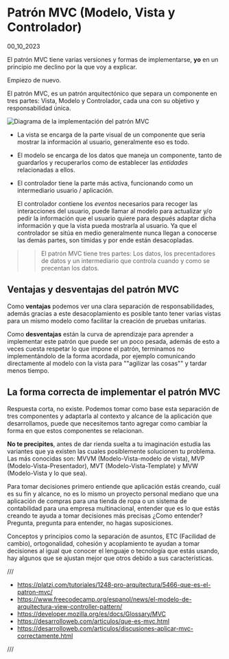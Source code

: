 # Patrón MVC (Modelo, Vista y Controlador)
00_10_2023

El patrón MVC tiene varias versiones y formas de implementarse, **yo** en un principio me declino por la que voy a explicar.

Empiezo de nuevo.

El patrón MVC, es un patrón arquitectónico que separa un componente en tres partes: Vista, Modelo y Controlador, cada una con su objetivo y responsabilidad única.

![Diagrama de la implementación del patrón MVC]()

* La vista se encarga de la parte visual de un componente que seria mostrar la información al usuario, generalmente eso es todo.

* El modelo se encarga de los datos que maneja un componente, tanto de guardarlos y recuperarlos como de establecer las *entidades* relacionadas a ellos.

* El controlador tiene la parte más activa, funcionando como un intermediario usuario / aplicación. 

	El controlador contiene los *eventos* necesarios para recoger las interacciones del usuario, puede llamar al modelo para actualizar y/o pedir la información que el usuario quiere para después adaptar dicha información y que la vista pueda mostrarla al usuario. Ya que el controlador se sitúa en medio generalmente nunca llegan a conocerse las demás partes, son tímidas y por ende están desacopladas.

>> El patrón MVC tiene tres partes: Los datos, los precentadores de datos y un intermediario que controla cuando y como se precentan los datos.

## Ventajas y desventajas del patrón MVC

Como **ventajas** podemos ver una clara separación de responsabilidades, además gracias a este desacoplamiento es posible tanto tener varias vistas para un mismo modelo como facilitar la creación de pruebas unitarias.

Como **desventajas** están la curva de aprendizaje para aprender a implementar este patrón que puede ser un poco pesada, además de esto a veces cuesta respetar lo que impone el patrón, terminamos no implementándolo de la forma acordada, por ejemplo comunicando directamente al modelo con la vista para ""agilizar las cosas"" y tardar menos tiempo.

## La forma correcta de implementar el patrón MVC

Respuesta corta, no existe. Podemos tomar como base esta separación de tres componentes y adaptarla al contexto y alcance de la aplicación que desarrollamos, puede que necesitemos tanto agregar como cambiar la forma en que estos componentes se relacionan. 

**No te precipites**, antes de dar rienda suelta a tu imaginación estudia las variantes que ya existen las cuales posiblemente solucionen tu problema. Las más conocidas son: MVVM (Modelo-Vista-modelo de vista), MVP (Modelo-Vista-Presentador), MVT (Modelo-Vista-Template) y MVW (Modelo-Vista y lo que sea).

Para tomar decisiones primero entiende que aplicación estás creando, cuál es su fin y alcance, no es lo mismo un proyecto personal mediano que una aplicación de compras para una tienda de ropa o un sistema de contabilidad para una empresa multinacional, entender que es lo que estás creando te ayuda a tomar decisiones más precisas ¿Como entender? Pregunta, pregunta para entender, no hagas suposiciones.

Conceptos y principios como la separación de asuntos, ETC (Facilidad de cambio), ortogonalidad, cohesión y acoplamiento te ayudan a tomar decisiones al igual que conocer el lenguaje o tecnología que estás usando, hay algunos que se ajustan mejor que otros debido a sus características.

///

* https://platzi.com/tutoriales/1248-pro-arquitectura/5466-que-es-el-patron-mvc/
* https://www.freecodecamp.org/espanol/news/el-modelo-de-arquitectura-view-controller-pattern/
* https://developer.mozilla.org/es/docs/Glossary/MVC
* https://desarrolloweb.com/articulos/que-es-mvc.html
* https://desarrolloweb.com/articulos/discusiones-aplicar-mvc-correctamente.html

///